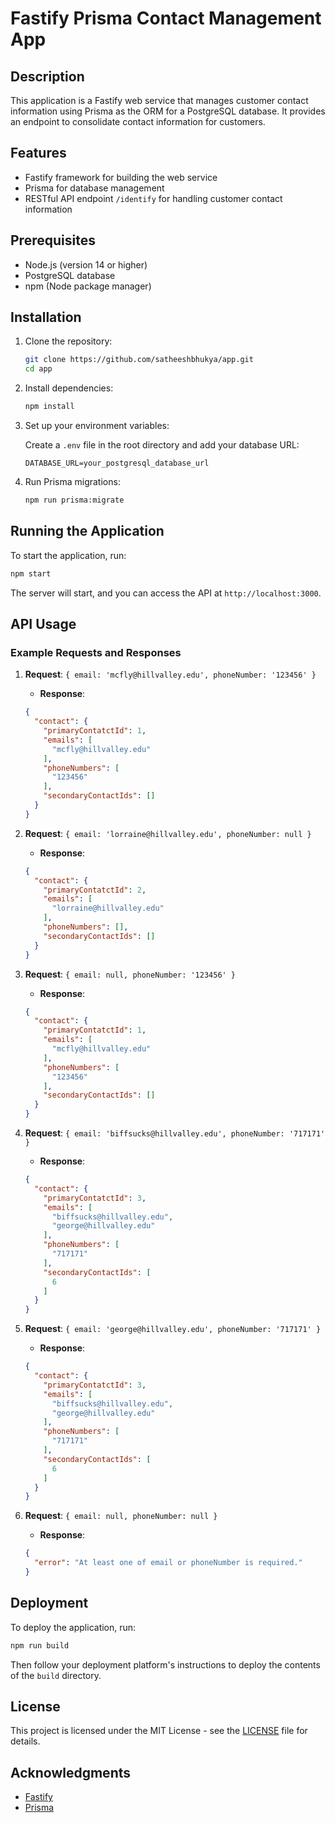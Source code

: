 # Fastify Prisma Contact Management App

## Description

This application is a Fastify web service that manages customer contact information using Prisma as the ORM for a PostgreSQL database. It provides an endpoint to consolidate contact information for customers.

## Features

- Fastify framework for building the web service
- Prisma for database management
- RESTful API endpoint `/identify` for handling customer contact information

## Prerequisites

- Node.js (version 14 or higher)
- PostgreSQL database
- npm (Node package manager)

## Installation

1. Clone the repository:

   ```bash
   git clone https://github.com/satheeshbhukya/app.git
   cd app
   ```

2. Install dependencies:

   ```bash
   npm install
   ```

3. Set up your environment variables:

   Create a `.env` file in the root directory and add your database URL:

   ```plaintext
   DATABASE_URL=your_postgresql_database_url
   ```

4. Run Prisma migrations:

   ```bash
   npm run prisma:migrate
   ```

## Running the Application

To start the application, run:

```bash
npm start
```

The server will start, and you can access the API at `http://localhost:3000`.

## API Usage

### Example Requests and Responses

1. **Request**: `{ email: 'mcfly@hillvalley.edu', phoneNumber: '123456' }`
   - **Response**:
   ```json
   {
     "contact": {
       "primaryContatctId": 1,
       "emails": [
         "mcfly@hillvalley.edu"
       ],
       "phoneNumbers": [
         "123456"
       ],
       "secondaryContactIds": []
     }
   }
   ```

2. **Request**: `{ email: 'lorraine@hillvalley.edu', phoneNumber: null }`
   - **Response**:
   ```json
   {
     "contact": {
       "primaryContatctId": 2,
       "emails": [
         "lorraine@hillvalley.edu"
       ],
       "phoneNumbers": [],
       "secondaryContactIds": []
     }
   }
   ```

3. **Request**: `{ email: null, phoneNumber: '123456' }`
   - **Response**:
   ```json
   {
     "contact": {
       "primaryContatctId": 1,
       "emails": [
         "mcfly@hillvalley.edu"
       ],
       "phoneNumbers": [
         "123456"
       ],
       "secondaryContactIds": []
     }
   }
   ```

4. **Request**: `{ email: 'biffsucks@hillvalley.edu', phoneNumber: '717171' }`
   - **Response**:
   ```json
   {
     "contact": {
       "primaryContatctId": 3,
       "emails": [
         "biffsucks@hillvalley.edu",
         "george@hillvalley.edu"
       ],
       "phoneNumbers": [
         "717171"
       ],
       "secondaryContactIds": [
         6
       ]
     }
   }
   ```

5. **Request**: `{ email: 'george@hillvalley.edu', phoneNumber: '717171' }`
   - **Response**:
   ```json
   {
     "contact": {
       "primaryContatctId": 3,
       "emails": [
         "biffsucks@hillvalley.edu",
         "george@hillvalley.edu"
       ],
       "phoneNumbers": [
         "717171"
       ],
       "secondaryContactIds": [
         6
       ]
     }
   }
   ```

6. **Request**: `{ email: null, phoneNumber: null }`
   - **Response**:
   ```json
   {
     "error": "At least one of email or phoneNumber is required."
   }
   ```

## Deployment

To deploy the application, run:

```bash
npm run build
```

Then follow your deployment platform's instructions to deploy the contents of the `build` directory.

## License

This project is licensed under the MIT License - see the [LICENSE](LICENSE) file for details.

## Acknowledgments

- [Fastify](https://www.fastify.io/)
- [Prisma](https://www.prisma.io/)

